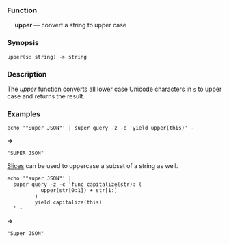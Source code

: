 ### Function

&emsp; **upper** &mdash; convert a string to upper case

### Synopsis

```
upper(s: string) -> string
```

### Description

The _upper_ function converts all lower case Unicode characters in `s`
to upper case and returns the result.

### Examples

```mdtest-command
echo '"Super JSON"' | super query -z -c 'yield upper(this)' -
```
=>
```mdtest-output
"SUPER JSON"
```

[Slices](../expressions.md#slices) can be used to uppercase a subset of a string as well.

```mdtest-command
echo '"super JSON"' |
  super query -z -c 'func capitalize(str): (
           upper(str[0:1]) + str[1:]
         )
         yield capitalize(this)
  ' -
```
=>
```mdtest-output
"Super JSON"
```
